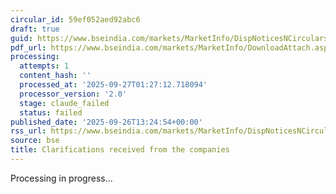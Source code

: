 ```yaml
---
circular_id: 59ef052aed92abc6
draft: true
guid: https://www.bseindia.com/markets/MarketInfo/DispNoticesNCirculars.aspx?Noticeid={5CD2D8BC-2283-46AD-9A0A-BC0DCCB12D50}&noticeno=20250926-58&dt=09/26/2025&icount=58&totcount=76&flag=0
pdf_url: https://www.bseindia.com/markets/MarketInfo/DownloadAttach.aspx?id=20250926-58&attachedId=35359099-7daa-44cd-b2c9-6bb09660a7a2
processing:
  attempts: 1
  content_hash: ''
  processed_at: '2025-09-27T01:27:12.718094'
  processor_version: '2.0'
  stage: claude_failed
  status: failed
published_date: '2025-09-26T13:24:54+00:00'
rss_url: https://www.bseindia.com/markets/MarketInfo/DispNoticesNCirculars.aspx?Noticeid={5CD2D8BC-2283-46AD-9A0A-BC0DCCB12D50}&noticeno=20250926-58&dt=09/26/2025&icount=58&totcount=76&flag=0
source: bse
title: Clarifications received from the companies
---
```


Processing in progress...